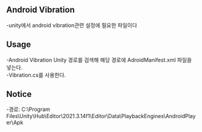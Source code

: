 ## Android Vibration
-unity에서 android vibration관련 설정에 필요한 파일이다  

## Usage
-Android Vibration Unity 경로를 검색해 해당 경로에 AdroidManifest.xml 파일을 넣는다.  
-Vibration.cs를 사용한다.  

## Notice
-경로: C:\Program Files\Unity\Hub\Editor\2021.3.14f1\Editor\Data\PlaybackEngines\AndroidPlayer\Apk  